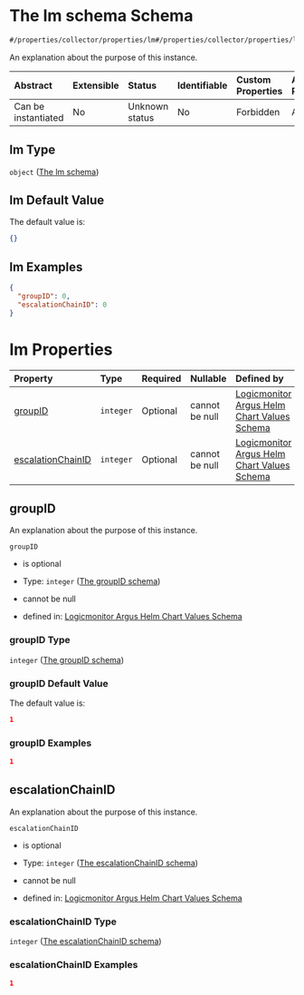 # The lm schema Schema

```txt
#/properties/collector/properties/lm#/properties/collector/properties/lm
```

An explanation about the purpose of this instance.

| Abstract            | Extensible | Status         | Identifiable | Custom Properties | Additional Properties | Access Restrictions | Defined In                                                        |
| :------------------ | :--------- | :------------- | :----------- | :---------------- | :-------------------- | :------------------ | :---------------------------------------------------------------- |
| Can be instantiated | No         | Unknown status | No           | Forbidden         | Allowed               | none                | [values.schema.json\*](values.schema.json "open original schema") |

## lm Type

`object` ([The lm schema](values-properties-the-collector-schema-properties-the-lm-schema.md))

## lm Default Value

The default value is:

```json
{}
```

## lm Examples

```json
{
  "groupID": 0,
  "escalationChainID": 0
}
```

# lm Properties

| Property                                | Type      | Required | Nullable       | Defined by                                                                                                                                                                                                                                                                                     |
| :-------------------------------------- | :-------- | :------- | :------------- | :--------------------------------------------------------------------------------------------------------------------------------------------------------------------------------------------------------------------------------------------------------------------------------------------- |
| [groupID](#groupid)                     | `integer` | Optional | cannot be null | [Logicmonitor Argus Helm Chart Values Schema](values-properties-the-collector-schema-properties-the-lm-schema-properties-the-groupid-schema.md "#/properties/collector/properties/lm/properties/groupID#/properties/collector/properties/lm/properties/groupID")                               |
| [escalationChainID](#escalationchainid) | `integer` | Optional | cannot be null | [Logicmonitor Argus Helm Chart Values Schema](values-properties-the-collector-schema-properties-the-lm-schema-properties-the-escalationchainid-schema.md "#/properties/collector/properties/lm/properties/escalationChainID#/properties/collector/properties/lm/properties/escalationChainID") |

## groupID

An explanation about the purpose of this instance.

`groupID`

*   is optional

*   Type: `integer` ([The groupID schema](values-properties-the-collector-schema-properties-the-lm-schema-properties-the-groupid-schema.md))

*   cannot be null

*   defined in: [Logicmonitor Argus Helm Chart Values Schema](values-properties-the-collector-schema-properties-the-lm-schema-properties-the-groupid-schema.md "#/properties/collector/properties/lm/properties/groupID#/properties/collector/properties/lm/properties/groupID")

### groupID Type

`integer` ([The groupID schema](values-properties-the-collector-schema-properties-the-lm-schema-properties-the-groupid-schema.md))

### groupID Default Value

The default value is:

```json
1
```

### groupID Examples

```json
1
```

## escalationChainID

An explanation about the purpose of this instance.

`escalationChainID`

*   is optional

*   Type: `integer` ([The escalationChainID schema](values-properties-the-collector-schema-properties-the-lm-schema-properties-the-escalationchainid-schema.md))

*   cannot be null

*   defined in: [Logicmonitor Argus Helm Chart Values Schema](values-properties-the-collector-schema-properties-the-lm-schema-properties-the-escalationchainid-schema.md "#/properties/collector/properties/lm/properties/escalationChainID#/properties/collector/properties/lm/properties/escalationChainID")

### escalationChainID Type

`integer` ([The escalationChainID schema](values-properties-the-collector-schema-properties-the-lm-schema-properties-the-escalationchainid-schema.md))

### escalationChainID Examples

```json
1
```
